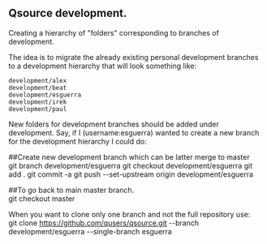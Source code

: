 Qsource development.
--------------------------------------------------------------------------------

Creating  a  hierarchy  of  "folders"  corresponding  to  branches  of
development.

The  idea is  to  migrate the  already  existing personal  development
branches to a development hierarchy that will look something like:

	development/alex
	development/beat
    development/esguerra	
	development/irek
	development/paul

New folders for development branches should be added under development.
Say, if  I (username:esguerra) wanted to  create a new branch  for the
development hierarchy I could do:

##Create new development branch which can be latter merge to master  
    git branch development/esguerra
    git checkout development/esguerra
    git add .
    git commit -a
    git push --set-upstream origin development/esguerra

##To go back to main master branch.  
    git checkout master

When you want to clone only one branch and not the full repository use:   
    git clone https://github.com/qusers/qsource.git --branch development/esguerra --single-branch esguerra


